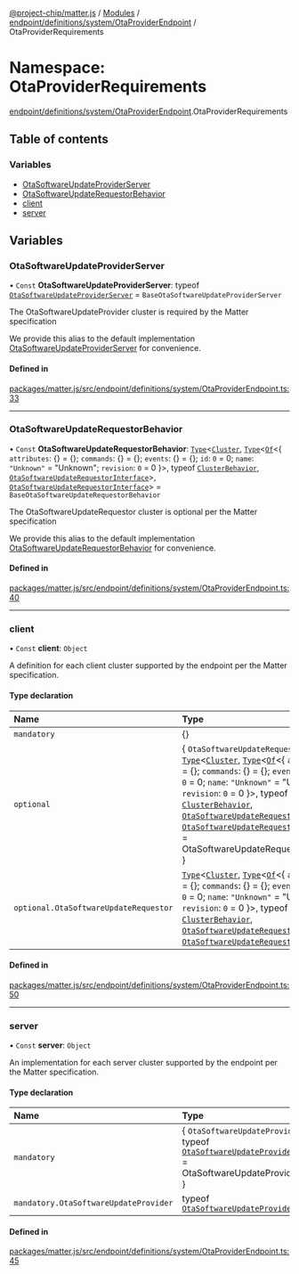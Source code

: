 [@project-chip/matter.js](../README.md) / [Modules](../modules.md) / [endpoint/definitions/system/OtaProviderEndpoint](endpoint_definitions_system_OtaProviderEndpoint.md) / OtaProviderRequirements

# Namespace: OtaProviderRequirements

[endpoint/definitions/system/OtaProviderEndpoint](endpoint_definitions_system_OtaProviderEndpoint.md).OtaProviderRequirements

## Table of contents

### Variables

- [OtaSoftwareUpdateProviderServer](endpoint_definitions_system_OtaProviderEndpoint.OtaProviderRequirements.md#otasoftwareupdateproviderserver)
- [OtaSoftwareUpdateRequestorBehavior](endpoint_definitions_system_OtaProviderEndpoint.OtaProviderRequirements.md#otasoftwareupdaterequestorbehavior)
- [client](endpoint_definitions_system_OtaProviderEndpoint.OtaProviderRequirements.md#client)
- [server](endpoint_definitions_system_OtaProviderEndpoint.OtaProviderRequirements.md#server)

## Variables

### OtaSoftwareUpdateProviderServer

• `Const` **OtaSoftwareUpdateProviderServer**: typeof [`OtaSoftwareUpdateProviderServer`](../classes/behavior_definitions_ota_software_update_provider_export.OtaSoftwareUpdateProviderServer.md) = `BaseOtaSoftwareUpdateProviderServer`

The OtaSoftwareUpdateProvider cluster is required by the Matter specification

We provide this alias to the default implementation [OtaSoftwareUpdateProviderServer](endpoint_definitions_system_OtaProviderEndpoint.OtaProviderRequirements.md#otasoftwareupdateproviderserver) for convenience.

#### Defined in

[packages/matter.js/src/endpoint/definitions/system/OtaProviderEndpoint.ts:33](https://github.com/project-chip/matter.js/blob/904d0c9b952b91f28a21803759c5e5c66ee4d272/packages/matter.js/src/endpoint/definitions/system/OtaProviderEndpoint.ts#L33)

___

### OtaSoftwareUpdateRequestorBehavior

• `Const` **OtaSoftwareUpdateRequestorBehavior**: [`Type`](../interfaces/behavior_cluster_export.ClusterBehavior.Type.md)\<[`Cluster`](../interfaces/cluster_export.OtaSoftwareUpdateRequestor.Cluster.md), [`Type`](../interfaces/behavior_cluster_export.ClusterBehavior.Type.md)\<[`Of`](../interfaces/cluster_export.ClusterType.Of.md)\<\{ `attributes`: {} = \{}; `commands`: {} = \{}; `events`: {} = \{}; `id`: ``0`` = 0; `name`: ``"Unknown"`` = "Unknown"; `revision`: ``0`` = 0 }\>, typeof [`ClusterBehavior`](behavior_cluster_export.ClusterBehavior.md), [`OtaSoftwareUpdateRequestorInterface`](behavior_definitions_ota_software_update_requestor_export.md#otasoftwareupdaterequestorinterface)\>, [`OtaSoftwareUpdateRequestorInterface`](behavior_definitions_ota_software_update_requestor_export.md#otasoftwareupdaterequestorinterface)\> = `BaseOtaSoftwareUpdateRequestorBehavior`

The OtaSoftwareUpdateRequestor cluster is optional per the Matter specification

We provide this alias to the default implementation [OtaSoftwareUpdateRequestorBehavior](endpoint_definitions_system_OtaProviderEndpoint.OtaProviderRequirements.md#otasoftwareupdaterequestorbehavior) for convenience.

#### Defined in

[packages/matter.js/src/endpoint/definitions/system/OtaProviderEndpoint.ts:40](https://github.com/project-chip/matter.js/blob/904d0c9b952b91f28a21803759c5e5c66ee4d272/packages/matter.js/src/endpoint/definitions/system/OtaProviderEndpoint.ts#L40)

___

### client

• `Const` **client**: `Object`

A definition for each client cluster supported by the endpoint per the Matter specification.

#### Type declaration

| Name | Type |
| :------ | :------ |
| `mandatory` | {} |
| `optional` | \{ `OtaSoftwareUpdateRequestor`: [`Type`](../interfaces/behavior_cluster_export.ClusterBehavior.Type.md)\<[`Cluster`](../interfaces/cluster_export.OtaSoftwareUpdateRequestor.Cluster.md), [`Type`](../interfaces/behavior_cluster_export.ClusterBehavior.Type.md)\<[`Of`](../interfaces/cluster_export.ClusterType.Of.md)\<\{ `attributes`: {} = \{}; `commands`: {} = \{}; `events`: {} = \{}; `id`: ``0`` = 0; `name`: ``"Unknown"`` = "Unknown"; `revision`: ``0`` = 0 }\>, typeof [`ClusterBehavior`](behavior_cluster_export.ClusterBehavior.md), [`OtaSoftwareUpdateRequestorInterface`](behavior_definitions_ota_software_update_requestor_export.md#otasoftwareupdaterequestorinterface)\>, [`OtaSoftwareUpdateRequestorInterface`](behavior_definitions_ota_software_update_requestor_export.md#otasoftwareupdaterequestorinterface)\> = OtaSoftwareUpdateRequestorBehavior } |
| `optional.OtaSoftwareUpdateRequestor` | [`Type`](../interfaces/behavior_cluster_export.ClusterBehavior.Type.md)\<[`Cluster`](../interfaces/cluster_export.OtaSoftwareUpdateRequestor.Cluster.md), [`Type`](../interfaces/behavior_cluster_export.ClusterBehavior.Type.md)\<[`Of`](../interfaces/cluster_export.ClusterType.Of.md)\<\{ `attributes`: {} = \{}; `commands`: {} = \{}; `events`: {} = \{}; `id`: ``0`` = 0; `name`: ``"Unknown"`` = "Unknown"; `revision`: ``0`` = 0 }\>, typeof [`ClusterBehavior`](behavior_cluster_export.ClusterBehavior.md), [`OtaSoftwareUpdateRequestorInterface`](behavior_definitions_ota_software_update_requestor_export.md#otasoftwareupdaterequestorinterface)\>, [`OtaSoftwareUpdateRequestorInterface`](behavior_definitions_ota_software_update_requestor_export.md#otasoftwareupdaterequestorinterface)\> |

#### Defined in

[packages/matter.js/src/endpoint/definitions/system/OtaProviderEndpoint.ts:50](https://github.com/project-chip/matter.js/blob/904d0c9b952b91f28a21803759c5e5c66ee4d272/packages/matter.js/src/endpoint/definitions/system/OtaProviderEndpoint.ts#L50)

___

### server

• `Const` **server**: `Object`

An implementation for each server cluster supported by the endpoint per the Matter specification.

#### Type declaration

| Name | Type |
| :------ | :------ |
| `mandatory` | \{ `OtaSoftwareUpdateProvider`: typeof [`OtaSoftwareUpdateProviderServer`](../classes/behavior_definitions_ota_software_update_provider_export.OtaSoftwareUpdateProviderServer.md) = OtaSoftwareUpdateProviderServer } |
| `mandatory.OtaSoftwareUpdateProvider` | typeof [`OtaSoftwareUpdateProviderServer`](../classes/behavior_definitions_ota_software_update_provider_export.OtaSoftwareUpdateProviderServer.md) |

#### Defined in

[packages/matter.js/src/endpoint/definitions/system/OtaProviderEndpoint.ts:45](https://github.com/project-chip/matter.js/blob/904d0c9b952b91f28a21803759c5e5c66ee4d272/packages/matter.js/src/endpoint/definitions/system/OtaProviderEndpoint.ts#L45)

